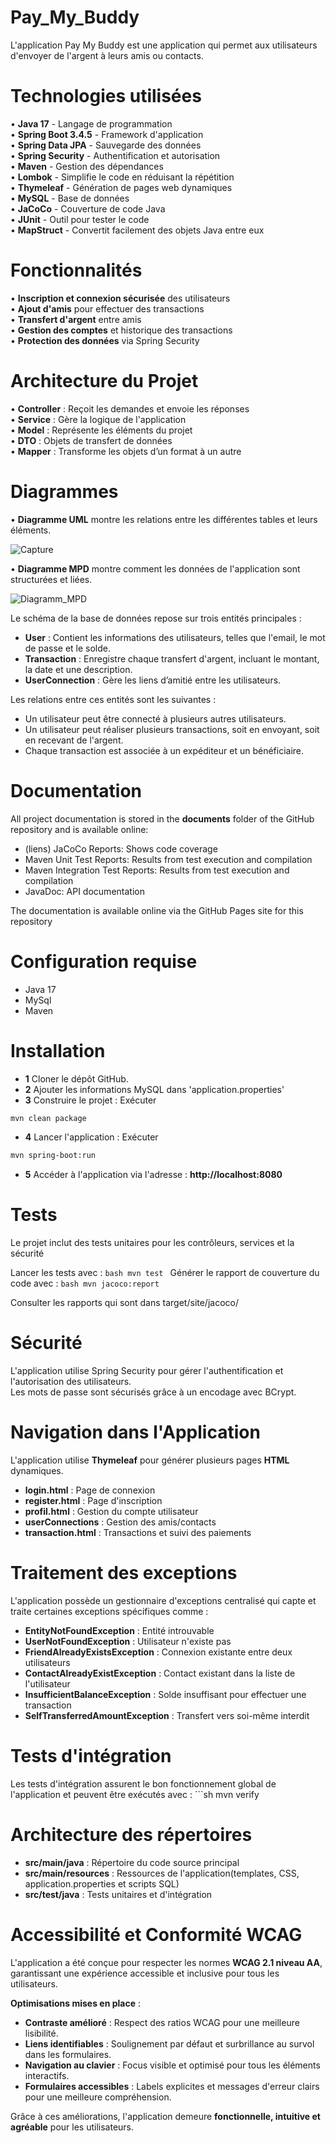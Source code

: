 # Pay_My_Buddy
L'application Pay My Buddy est une application qui permet aux utilisateurs d'envoyer de l'argent
à leurs amis ou contacts.

# Technologies utilisées
• **Java 17** - Langage de programmation  
• **Spring Boot 3.4.5** - Framework d'application  
• **Spring Data JPA** - Sauvegarde des données  
• **Spring Security** - Authentification et autorisation  
• **Maven** - Gestion des dépendances  
• **Lombok** - Simplifie le code en réduisant la répétition  
• **Thymeleaf** - Génération de pages web dynamiques  
• **MySQL** - Base de données  
• **JaCoCo** - Couverture de code Java  
• **JUnit** - Outil pour tester le code  
• **MapStruct** - Convertit facilement des objets Java entre eux  

# Fonctionnalités
• **Inscription et connexion sécurisée** des utilisateurs  
• **Ajout d'amis** pour effectuer des transactions  
• **Transfert d'argent** entre amis  
• **Gestion des comptes** et historique des transactions  
• **Protection des données** via Spring Security  

# Architecture du Projet
• **Controller** : Reçoit les demandes et envoie les réponses  
• **Service** : Gère la logique de l'application  
• **Model** : Représente les éléments du projet  
• **DTO** : Objets de transfert de données  
• **Mapper** : Transforme les objets d’un format à un autre 

# Diagrammes
• **Diagramme UML** montre les relations entre les différentes tables et leurs éléments.

![Capture](https://github.com/user-attachments/assets/6805b6a5-beb4-4bfe-88d1-8b25a781c2ab)

• **Diagramme MPD** montre comment les données de l'application sont structurées et liées.

![Diagramm_MPD](https://github.com/user-attachments/assets/acc735d2-0d5e-44b0-a4a6-98bebc5d38a9)

Le schéma de la base de données repose sur trois entités principales :

- **User** : Contient les informations des utilisateurs, telles que l'email, le mot de passe et le solde.
- **Transaction** : Enregistre chaque transfert d'argent, incluant le montant, la date et une description.
- **UserConnection** : Gère les liens d’amitié entre les utilisateurs.

Les relations entre ces entités sont les suivantes :

- Un utilisateur peut être connecté à plusieurs autres utilisateurs.
- Un utilisateur peut réaliser plusieurs transactions, soit en envoyant, soit en recevant de l'argent.
- Chaque transaction est associée à un expéditeur et un bénéficiaire.

# Documentation

All project documentation is stored in the **documents** folder of the GitHub repository and is available online:

- (liens) JaCoCo Reports: Shows code coverage
- Maven Unit Test Reports: Results from test execution and compilation
- Maven Integration Test Reports: Results from test execution and compilation
- JavaDoc: API documentation

The documentation is available online via the GitHub Pages site for this repository

# Configuration requise
- Java 17
- MySql 
- Maven 

# Installation  
- **1** Cloner le dépôt GitHub.  
- **2** Ajouter les informations MySQL dans 'application.properties'
- **3** Construire le projet : Exécuter
```bash
mvn clean package
```
- **4** Lancer l'application : Exécuter
```bash
mvn spring-boot:run
```
- **5** Accéder à l'application via l'adresse : **http://localhost:8080**  

# Tests
Le projet inclut des tests unitaires pour les contrôleurs, services et la sécurité

Lancer les tests avec :  ```bash mvn test ```
Générer le rapport de couverture du code avec : ```bash mvn jacoco:report ```

Consulter les rapports qui sont dans target/site/jacoco/

# Sécurité
L'application utilise Spring Security pour gérer l'authentification et l'autorisation des utilisateurs. 
<br>
Les mots de passe sont sécurisés grâce à un encodage avec BCrypt.

# Navigation dans l'Application
L'application utilise **Thymeleaf** pour générer plusieurs pages **HTML** dynamiques.  

- **login.html** : Page de connexion
- **register.html** : Page d'inscription
- **profil.html** : Gestion du compte utilisateur
- **userConnections** : Gestion des amis/contacts
- **transaction.html** : Transactions et suivi des paiements

# Traitement des exceptions
L'application possède un gestionnaire d'exceptions centralisé qui capte et traite certaines exceptions spécifiques comme :

- **EntityNotFoundException** : Entité introuvable
- **UserNotFoundException** : Utilisateur n'existe pas
- **FriendAlreadyExistsException** : Connexion existante entre deux utilisateurs
- **ContactAlreadyExistException** : Contact existant dans la liste de l'utilisateur
- **InsufficientBalanceException** : Solde insuffisant pour effectuer une transaction
- **SelfTransferredAmountException** : Transfert vers soi-même interdit

# Tests d'intégration
Les tests d'intégration assurent le bon fonctionnement global de l'application et peuvent être exécutés avec : ```sh mvn verify

# Architecture des répertoires
- **src/main/java** : Répertoire du code source principal
- **src/main/resources** : Ressources de l'application(templates, CSS, application.properties et scripts SQL)
- **src/test/java** : Tests unitaires et d'intégration

# Accessibilité et Conformité WCAG  

L'application a été conçue pour respecter les normes **WCAG 2.1 niveau AA**, garantissant une expérience accessible et inclusive pour tous les utilisateurs.  

**Optimisations mises en place** :  

- **Contraste amélioré** : Respect des ratios WCAG pour une meilleure lisibilité.  
- **Liens identifiables** : Soulignement par défaut et surbrillance au survol dans les formulaires.  
- **Navigation au clavier** : Focus visible et optimisé pour tous les éléments interactifs.  
- **Formulaires accessibles** : Labels explicites et messages d'erreur clairs pour une meilleure compréhension.  

Grâce à ces améliorations, l'application demeure **fonctionnelle, intuitive et agréable** pour les utilisateurs.



